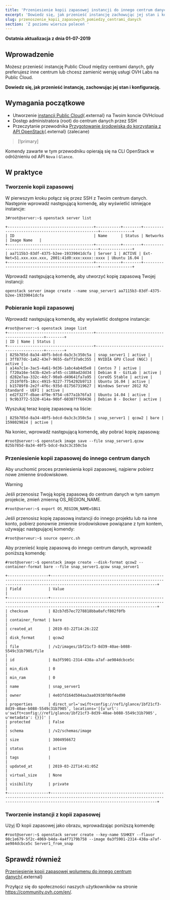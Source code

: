 ```yaml
---
title: 'Przeniesienie kopii zapasowej instancji do innego centrum danych'
excerpt: 'Dowiedz się, jak przenieść instancję zachowując jej stan i konfigurację'
slug: przenoszenie_kopii_zapasowych_pomiedzy_centrami_danych
section: 'Z poziomu wiersza poleceń '
---
```


**Ostatnia aktualizacja z dnia 01-07-2019**

## Wprowadzenie

Możesz przenieść instancję Public Cloud między centrami danych, gdy preferujesz inne centrum lub chcesz zamienić wersję usługi OVH Labs na Public Cloud.

**Dowiedz się, jak przenieść instancję, zachowując jej stan i konfigurację.**


## Wymagania początkowe

* Utworzenie [instancji Public Cloud](https://www.ovhcloud.com/pl/public-cloud/){.external} na Twoim koncie OVHcloud
* Dostęp administratora (root) do centrum danych przez SSH
* Przeczytanie przewodnika [Przygotowanie środowiska do korzystania z API OpenStack](https://docs.ovh.com/pl/public-cloud/prepare_the_environment_for_using_the_openstack_api/){.external} (zalecane)

> [!primary]
>
Komendy zawarte w tym przewodniku opierają się na CLI OpenStack w odróżnieniu od API `Nova` i `Glance`.
>

## W praktyce

### Tworzenie kopii zapasowej

W pierwszym kroku połącz się przez SSH z Twoim centrum danych. Następnie wprowadź następującą komendę, aby wyświetlić istniejące instancje:

```
3#root@server:~$ openstack server list

+--------------------------------------+-----------+--------+--------------------------------------------------+--------------+
| ID                                   | Name      | Status | Networks                                         | Image Name   |
+--------------------------------------+-----------+--------+--------------------------------------------------+--------------+
| aa7115b3-83df-4375-b2ee-19339041dcfa | Server 1 | ACTIVE | Ext-Net=51.xxx.xxx.xxx, 2001:41d0:xxx:xxxx::xxxx | Ubuntu 16.04 |
+--------------------------------------+-----------+--------+--------------------------------------------------+--------------+
```


Wprowadź następującą komendę, aby utworzyć kopię zapasową Twojej instancji:

```
openstack server image create --name snap_server1 aa7115b3-83df-4375-b2ee-19339041dcfa
```

### Pobieranie kopii zapasowej

Wprowadź następującą komendę, aby wyświetlić dostępne instancje:

```
#root@server:~$ openstack image list
+--------------------------------------+-----------------------------------------------+--------+
| ID | Name | Status |
+--------------------------------------+-----------------------------------------------+--------+
| 825b785d-8a34-40f5-bdcd-0a3c3c350c5a | snap_server1 | active |
| 3ff877dc-1a62-43e7-9655-daff37a0c355 | NVIDIA GPU Cloud (NGC) | active |
| a14a7c1e-3ac5-4a61-9d36-1abc4ab4d5e8 | Centos 7 | active |
| f720a16e-543b-42e5-af45-cc188ad2dd34 | Debian 8 - GitLab | active |
| d282e7aa-332c-4dc7-90a9-d49641fa7a95 | CoreOS Stable | active |
| 2519f0fb-18cc-4915-9227-7754292b9713 | Ubuntu 16.04 | active |
| b15789f8-2e2f-4f6c-935d-817567319627 | Windows Server 2012 R2 Standard - UEFI | active |
| ed2f327f-dbae-4f9e-9754-c677a1b76fa3 | Ubuntu 14.04 | active |
| 9c9b3772-5320-414a-90bf-60307ff60436 | Debian 8 - Docker | active |
```

Wyszukaj teraz kopię zapasową na liście:

```
| 825b785d-8a34-40f5-bdcd-0a3c3c350c5a | snap_server1 | qcow2 | bare | 1598029824 | active |
```

Na koniec, wprowadź następującą komendę, aby pobrać kopię zapasową:

```
#root@server:~$ openstack image save --file snap_server1.qcow 825b785d-8a34-40f5-bdcd-0a3c3c350c5a
```

### Przeniesienie kopii zapasowej do innego centrum danych

Aby uruchomić proces przeniesienia kopii zapasowej, najpierw pobierz nowe zmienne środowiskowe.

> [!warning]
>
> Jeśli przenosisz Twoją kopię zapasową do centrum danych w tym samym projekcie, zmień zmienną OS_REGION_NAME.
>

```
#root@server:~$ export OS_REGION_NAME=SBG1
```

Jeśli przenosisz kopię zapasową instancji do innego projektu lub na inne konto, pobierz ponownie zmiennie środowiskowe powiązane z tym kontem, używając następującej komendy:

```
#root@serveur:~$ source openrc.sh
```

Aby przenieść kopię zapasową do innego centrum danych, wprowadź poniższą komendę:

```
#root@server:~$ openstack image create --disk-format qcow2 --container-format bare --file snap_server1.qcow snap_server1

+------------------+-------------------------------------------------------------------------------------------------------------------------------------------------------------------------------------------+
| Field            | Value                                                                                                                                                                                     |
+------------------+-------------------------------------------------------------------------------------------------------------------------------------------------------------------------------------------+
| checksum         | 82cb7d57ec7278818bba0afcf802f0fb                                                                                                                                                          |
| container_format | bare                                                                                                                                                                                      |
| created_at       | 2019-03-22T14:26:22Z                                                                                                                                                                      |
| disk_format      | qcow2                                                                                                                                                                                     |
| file             | /v2/images/1bf21cf3-8d39-40ae-b088-5549c31b7905/file                                                                                                                                      |
| id               | 0a3f5901-2314-438a-a7af-ae984dcbce5c                                                                                                                                                    |
| min_disk         | 0                                                                                                                                                                                         |
| min_ram          | 0                                                                                                                                                                                         |
| name             | snap_server1                                                                                                                                                                             |
| owner            | 4e03fd164d504aa3aa03938f0bf4ed90                                                                                                                                                          |
| properties       | direct_url='swift+config://ref1/glance/1bf21cf3-8d39-40ae-b088-5549c31b7905', locations='[{u'url': u'swift+config://ref1/glance/1bf21cf3-8d39-40ae-b088-5549c31b7905', u'metadata': {}}]' |
| protected        | False                                                                                                                                                                                     |
| schema           | /v2/schemas/image                                                                                                                                                                         |
| size             | 3004956672                                                                                                                                                                                |
| status           | active                                                                                                                                                                                    |
| tags             |                                                                                                                                                                                           |
| updated_at       | 2019-03-22T14:41:05Z                                                                                                                                                                      |
| virtual_size     | None                                                                                                                                                                                      |
| visibility       | private                                                                                                                                                                                   |
+------------------+-------------------------------------------------------------------------------------------------------------------------------------------------------------------------------------------+
```

### Tworzenie instancji z kopii zapasowej

Użyj ID kopii zapasowej jako obrazu, wprowadzając poniższą komendę:

```
#root@server:~$ openstack server create --key-name SSHKEY --flavor 98c1e679-5f2c-4069-b4da-4a4f7179b758 --image 0a3f5901-2314-438a-a7af-ae984dcbce5c Server1_from_snap
```

## Sprawdź również

[Przeniesienie kopii zapasowej wolumenu do innego centrum danych](https://docs.ovh.com/gb/en/public-cloud/transfer_volume_backup_from_one_datacentre_to_another/){.external}

Przyłącz się do społeczności naszych użytkowników na stronie <https://community.ovh.com/en/>.


